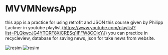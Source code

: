 # MVVMNewsApp
this app is a practice for using retrofit and JSON
this course given by  Philipp Lackner in youtube playlist.(https://www.youtube.com/playlist?list=PLQkwcJG4YTCRF8XiCRESq1IFFW8COlxYJ)
you can practice in recycleview, database for saving news, json for take news from website.


![resim](https://user-images.githubusercontent.com/102736170/165824674-0edcd7d4-9156-4b90-be99-b9f9cc427fa1.png) ![resim](https://user-images.githubusercontent.com/102736170/165825166-a484f1dd-06e5-471d-b083-4e2ca689f8c7.png)

